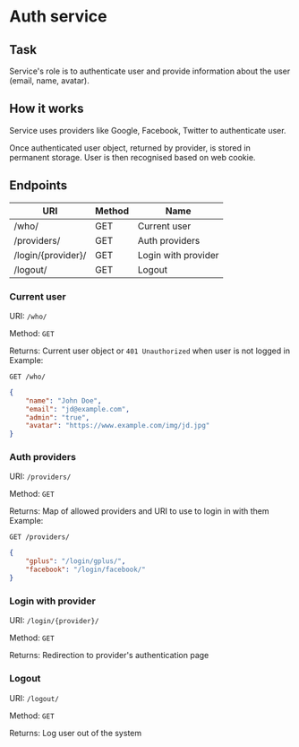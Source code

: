 # Auth service

## Task

Service's role is to authenticate user and provide information about the user (email, name, avatar).

## How it works

Service uses providers like Google, Facebook, Twitter to authenticate user.

Once authenticated user object, returned by provider, is stored in permanent storage. User is then recognised based on web cookie.

## Endpoints

| URI                         | Method | Name                |
|-----------------------------|--------|---------------------|
| /who/                       | GET    | Current user        |
| /providers/                 | GET    | Auth providers      |
| /login/{provider}/          | GET    | Login with provider |
| /logout/                    | GET    | Logout              |

### Current user

URI: `/who/`

Method: `GET`

Returns: Current user object or `401 Unauthorized` when user is not logged in
Example:

`GET /who/`

```json
{
    "name": "John Doe",
    "email": "jd@example.com",
    "admin": "true",
    "avatar": "https://www.example.com/img/jd.jpg"
}
```

### Auth providers

URI: `/providers/`

Method: `GET`

Returns: Map of allowed providers and URI to use to login in with them
Example:

`GET /providers/`

```json
{
    "gplus": "/login/gplus/",
    "facebook": "/login/facebook/"
}
```

### Login with provider

URI: `/login/{provider}/`

Method: `GET`

Returns: Redirection to provider's authentication page

### Logout

URI: `/logout/`

Method: `GET`

Returns: Log user out of the system
